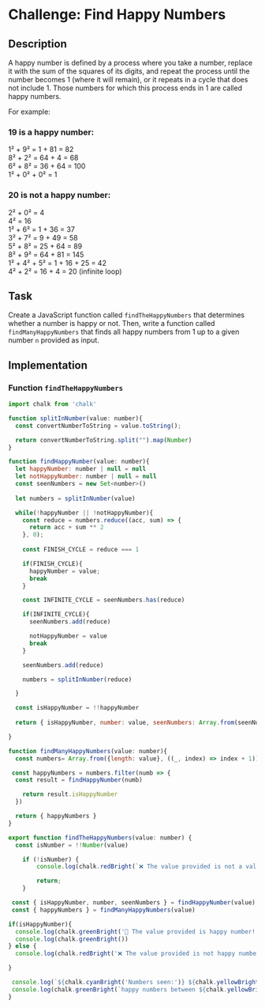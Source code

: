 # Challenge: Find Happy Numbers

## Description

A happy number is defined by a process where you take a number, replace it with the sum of the squares of its digits, and repeat the process until the number becomes 1 (where it will remain), or it repeats in a cycle that does not include 1. Those numbers for which this process ends in 1 are called happy numbers.

For example:

### 19 is a happy number:

1² + 9² = 1 + 81 = 82  
8² + 2² = 64 + 4 = 68  
6² + 8² = 36 + 64 = 100  
1² + 0² + 0² = 1

### 20 is not a happy number:

2² + 0² = 4  
4² = 16  
1² + 6² = 1 + 36 = 37  
3² + 7² = 9 + 49 = 58  
5² + 8² = 25 + 64 = 89  
8² + 9² = 64 + 81 = 145  
1² + 4² + 5² = 1 + 16 + 25 = 42  
4² + 2² = 16 + 4 = 20 (infinite loop)

## Task

Create a JavaScript function called `findTheHappyNumbers` that determines whether a number is happy or not. Then, write a function called `findManyHappyNumbers` that finds all happy numbers from 1 up to a given number `n` provided as input.

## Implementation

### Function `findTheHappyNumbers`

```javascript
import chalk from 'chalk'

function splitInNumber(value: number){
  const convertNumberToString = value.toString();

  return convertNumberToString.split("").map(Number)
}

function findHappyNumber(value: number){
  let happyNumber: number | null = null
  let notHappyNumber: number | null = null
  const seenNumbers = new Set<number>()
  
  let numbers = splitInNumber(value)

  while(!happyNumber || !notHappyNumber){
    const reduce = numbers.reduce((acc, sum) => {
      return acc + sum ** 2
    }, 0);
    
    const FINISH_CYCLE = reduce === 1

    if(FINISH_CYCLE){
      happyNumber = value;
      break
    }

    const INFINITE_CYCLE = seenNumbers.has(reduce)

    if(INFINITE_CYCLE){
      seenNumbers.add(reduce)

      notHappyNumber = value
      break
    }

    seenNumbers.add(reduce)

    numbers = splitInNumber(reduce)

  }

  const isHappyNumber = !!happyNumber
  
  return { isHappyNumber, number: value, seenNumbers: Array.from(seenNumbers)}

}

function findManyHappyNumbers(value: number){
  const numbers= Array.from({length: value}, ((_, index) => index + 1))

 const happyNumbers = numbers.filter(numb => {
  const result = findHappyNumber(numb)

    return result.isHappyNumber
  })

  return { happyNumbers }
}

export function findTheHappyNumbers(value: number) {
  const isNumber = !!Number(value)

	if (!isNumber) {
		console.log(chalk.redBright(`❌ The value provided is not a valid option: ${chalk.yellow(value)}`));

		return;
	}

 const { isHappyNumber, number, seenNumbers } = findHappyNumber(value)
 const { happyNumbers } = findManyHappyNumbers(value)

if(isHappyNumber){
  console.log(chalk.greenBright('🚀 The value provided is happy number!'))
  console.log(chalk.greenBright())
} else {
  console.log(chalk.redBright('❌ The value provided is not happy number!'))

}

 console.log(`${chalk.cyanBright('Numbers seen:')} ${chalk.yellowBright(seenNumbers)}`)
 console.log(chalk.greenBright(`happy numbers between ${chalk.yellowBright(1)} and ${chalk.yellowBright(value)}: ${chalk.yellowBright(happyNumbers)}`))
}









